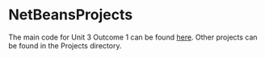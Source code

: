 # NetBeansProjects

The main code for Unit 3 Outcome 1 can be found [here](/Unit_3-Outcome_1/src/unit_3/outcome_1/UI_Design.java). Other projects can be found in the Projects directory.
